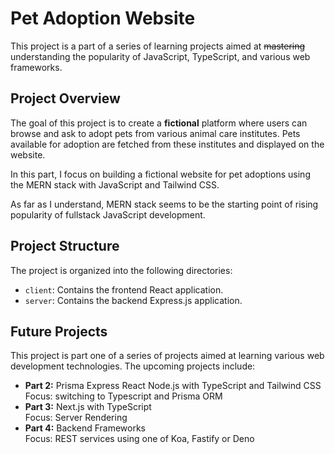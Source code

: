 # Pet Adoption Website

This project is a part of a series of learning projects aimed at ~~mastering~~ understanding the popularity of
JavaScript, TypeScript, and various web frameworks.

## Project Overview

The goal of this project is to create a **fictional** platform where users can browse and ask to adopt pets from various
animal care institutes. Pets available for adoption are fetched from these institutes and displayed on the website.

In this part, I focus on building a fictional website for pet adoptions using the MERN stack with JavaScript and Tailwind CSS.

As far as I understand, MERN stack seems to be the starting point of rising popularity of fullstack JavaScript
development.

## Project Structure

The project is organized into the following directories:

- `client`: Contains the frontend React application.
- `server`: Contains the backend Express.js application.

## Future Projects

This project is part one of a series of projects aimed at learning various web development technologies. The upcoming projects include:

- **Part 2:** Prisma Express React Node.js with TypeScript and Tailwind CSS  
  Focus: switching to Typescript and Prisma ORM
- **Part 3:** Next.js with TypeScript  
  Focus: Server Rendering
- **Part 4:** Backend Frameworks    
  Focus: REST services using one of Koa, Fastify or Deno 
